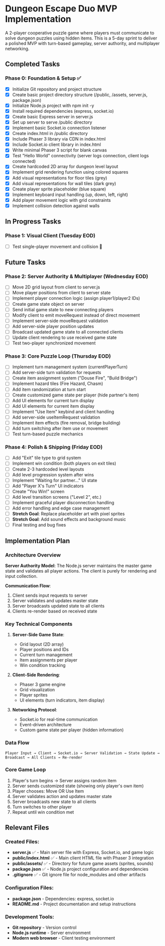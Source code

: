 # Dungeon Escape Duo MVP Implementation

A 2-player cooperative puzzle game where players must communicate to solve dungeon puzzles using hidden items. This is a 5-day sprint to deliver a polished MVP with turn-based gameplay, server authority, and multiplayer networking.

## Completed Tasks

### Phase 0: Foundation & Setup ✅

- [x] Initialize Git repository and project structure
- [x] Create basic project directory structure (/public, /assets, server.js, package.json)
- [x] Initialize Node.js project with npm init -y
- [x] Install required dependencies (express, socket.io)
- [x] Create basic Express server in server.js
- [x] Set up server to serve /public directory
- [x] Implement basic Socket.io connection listener
- [x] Create index.html in /public directory
- [x] Include Phaser 3 library via CDN in index.html
- [x] Include Socket.io client library in index.html
- [x] Write minimal Phaser 3 script for blank canvas
- [x] Test "Hello World" connectivity (server logs connection, client logs connected)
- [x] Create hardcoded 2D array for dungeon level layout
- [x] Implement grid rendering function using colored squares
- [x] Add visual representations for floor tiles (grey)
- [x] Add visual representations for wall tiles (dark grey)
- [x] Create player sprite placeholder (blue square)
- [x] Implement keyboard input handling (up, down, left, right)
- [x] Add player movement logic with grid constraints
- [x] Implement collision detection against walls

## In Progress Tasks

### Phase 1: Visual Client (Tuesday EOD)

- [ ] Test single-player movement and collision 🔄

## Future Tasks

### Phase 2: Server Authority & Multiplayer (Wednesday EOD)

- [ ] Move 2D grid layout from client to server.js
- [ ] Move player positions from client to server state
- [ ] Implement player connection logic (assign player1/player2 IDs)
- [ ] Create game state object on server
- [ ] Send initial game state to new connecting players
- [ ] Modify client to emit moveRequest instead of direct movement
- [ ] Implement server-side moveRequest validation
- [ ] Add server-side player position updates
- [ ] Broadcast updated game state to all connected clients
- [ ] Update client rendering to use received game state
- [ ] Test two-player synchronized movement

### Phase 3: Core Puzzle Loop (Thursday EOD)

- [ ] Implement turn management system (currentPlayerTurn)
- [ ] Add server-side turn validation for requests
- [ ] Create item assignment system ("Douse Fire", "Build Bridge")
- [ ] Implement hazard tiles (Fire Hazard, Chasm)
- [ ] Add item randomization at turn start
- [ ] Create customized game state per player (hide partner's item)
- [ ] Add UI elements for current turn display
- [ ] Add UI elements for current item display
- [ ] Implement "Use Item" keybind and client handling
- [ ] Add server-side useItemRequest validation
- [ ] Implement item effects (fire removal, bridge building)
- [ ] Add turn switching after item use or movement
- [ ] Test turn-based puzzle mechanics

### Phase 4: Polish & Shipping (Friday EOD)

- [ ] Add "Exit" tile type to grid system
- [ ] Implement win condition (both players on exit tiles)
- [ ] Create 2-3 hardcoded level layouts
- [ ] Add level progression system after wins
- [ ] Implement "Waiting for partner..." UI state
- [ ] Add "Player X's Turn" UI indicators
- [ ] Create "You Win!" screen
- [ ] Add level transition screens ("Level 2", etc.)
- [ ] Implement graceful player disconnection handling
- [ ] Add error handling and edge case management
- [ ] **Stretch Goal**: Replace placeholder art with pixel sprites
- [ ] **Stretch Goal**: Add sound effects and background music
- [ ] Final testing and bug fixes

## Implementation Plan

### Architecture Overview

**Server Authority Model**: The Node.js server maintains the master game state and validates all player actions. The client is purely for rendering and input collection.

**Communication Flow**:
1. Client sends input requests to server
2. Server validates and updates master state
3. Server broadcasts updated state to all clients
4. Clients re-render based on received state

### Key Technical Components

1. **Server-Side Game State**:
   - Grid layout (2D array)
   - Player positions and IDs
   - Current turn management
   - Item assignments per player
   - Win condition tracking

2. **Client-Side Rendering**:
   - Phaser 3 game engine
   - Grid visualization
   - Player sprites
   - UI elements (turn indicators, item display)

3. **Networking Protocol**:
   - Socket.io for real-time communication
   - Event-driven architecture
   - Custom game state per player (hidden information)

### Data Flow

```
Player Input → Client → Socket.io → Server Validation → State Update → Broadcast → All Clients → Re-render
```

### Core Game Loop

1. Player's turn begins → Server assigns random item
2. Server sends customized state (showing only player's own item)
3. Player chooses: Move OR Use Item
4. Server validates action and updates master state
5. Server broadcasts new state to all clients
6. Turn switches to other player
7. Repeat until win condition met

## Relevant Files

### Created Files:

- **server.js** ✅ - Main server file with Express, Socket.io, and game logic
- **public/index.html** ✅ - Main client HTML file with Phaser 3 integration
- **public/assets/** ✅ - Directory for future game assets (sprites, sounds)
- **package.json** ✅ - Node.js project configuration and dependencies
- **.gitignore** ✅ - Git ignore file for node_modules and other artifacts

### Configuration Files:

- **package.json** - Dependencies: express, socket.io
- **README.md** - Project documentation and setup instructions

### Development Tools:

- **Git repository** - Version control
- **Node.js runtime** - Server environment
- **Modern web browser** - Client testing environment 